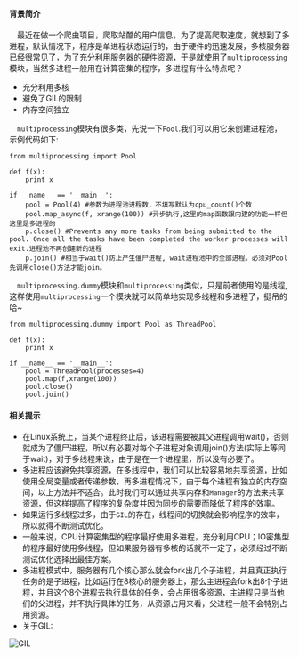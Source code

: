 #### 背景简介

&emsp;最近在做一个爬虫项目，爬取站酷的用户信息，为了提高爬取速度，就想到了多进程，默认情况下，程序是单进程状态运行的，由于硬件的迅速发展，多核服务器已经很常见了，为了充分利用服务器的硬件资源，于是就使用了`multiprocessing`模块，当然多进程一般用在计算密集的程序，多进程有什么特点呢？

* 充分利用多核
* 避免了GIL的限制
* 内存空间独立

&emsp;`multiprocessing`模块有很多类，先说一下`Pool`.我们可以用它来创建进程池，示例代码如下:

```
from multiprocessing import Pool

def f(x):
	print x

if __name__ == '__main__':
	pool = Pool(4) #参数为进程池进程数，不填写默认为cpu_count()个数
	pool.map_async(f, xrange(100)) #异步执行,这里的map函数跟内建的功能一样但这里是多进程的
	p.close() #Prevents any more tasks from being submitted to the pool. Once all the tasks have been completed the worker processes will exit.进程池不再创建新的进程
	p.join() #相当于wait()防止产生僵尸进程, wait进程池中的全部进程。必须对Pool先调用close()方法才能join。

```

&emsp;`multiprocessing.dummy`模块和`multiprocessing`类似，只是前者使用的是线程,这样使用`multiprocessing`一个模块就可以简单地实现多线程和多进程了，挺吊的哈~

```
from multiprocessing.dummy import Pool as ThreadPool

def f(x):
	print x

if __name__ == '__main__':
	pool = ThreadPool(processes=4)
	pool.map(f,xrange(100))
	pool.close()
	pool.join()
```



#### 相关提示

* 在Linux系统上，当某个进程终止后，该进程需要被其父进程调用wait()，否则就成为了僵尸进程，所以有必要对每个子进程对象调用join()方法(实际上等同于wait)，对于多线程来说，由于是在一个进程里，所以没有必要了。
* 多进程应该避免共享资源，在多线程中，我们可以比较容易地共享资源，比如使用全局变量或者传递参数，再多进程情况下，由于每个进程有独立的内存空间，以上方法并不适合。此时我们可以通过共享内存和`Manager`的方法来共享资源，但这样提高了程序的复杂度并因为同步的需要而降低了程序的效率。
* 如果运行多线程过多，由于`GIL`的存在，线程间的切换就会影响程序的效率，所以就得不断测试优化。
* 一般来说，CPU计算密集型的程序最好使用多进程，充分利用CPU；IO密集型的程序最好使用多线程，但如果服务器有多核的话就不一定了，必须经过不断测试优化选择出最佳方案。
* 多进程模式中，服务器有几个核心那么就会fork出几个子进程，并且真正执行任务的是子进程，比如运行在8核心的服务器上，那么主进程会fork出8个子进程，并且这个8个进程去执行具体的任务，会占用很多资源，主进程只是当他们的父进程，并不执行具体的任务，从资源占用来看，父进程一般不会特别占用资源。
* 关于GIL:

![GIL](https://raw.githubusercontent.com/hellorocky/techblog/master/picture/python_GIL.jpeg "GIL")
